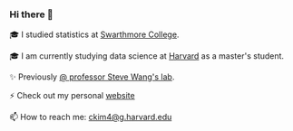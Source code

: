 ### Hi there 👋

<!--
**ckkim-rv/ckkim-rv** is a ✨ _special_ ✨ repository because its `README.md` (this file) appears on your GitHub profile.

Here are some ideas to get you started:

- 🔭 I’m currently working on ...
- 🌱 I’m currently learning ...
- 👯 I’m looking to collaborate on ...
- 🤔 I’m looking for help with ...
- 💬 Ask me about ...

- 😄 Pronouns: ...
- ⚡ Fun fact: ...
-->

🎓 I studied statistics at [Swarthmore College](https://www.swarthmore.edu/).

🎓 I am currently studying data science at [Harvard](https://www.seas.harvard.edu/applied-computation/graduate-programs/masters-data-science) as a master's student.

✨ Previously [@ professor Steve Wang's lab](https://www.swarthmore.edu/NatSci/swang1/personnel.html).  

⚡ Check out my personal [website](https://jasonkyungkim.github.io/)

📫 How to reach me: ckim4@g.harvard.edu
